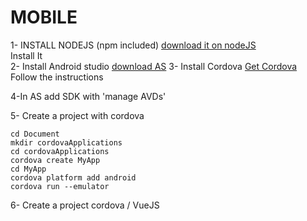 # MOBILE


1- INSTALL NODEJS (npm included)
[download it on nodeJS](https://nodejs.org/en/)     
Install It     
2- Install Android studio
[download AS](https://developer.android.com/studio/index.html)
3- Install Cordova
[Get Cordova](https://cordova.apache.org/)
Follow the instructions

4-In AS add SDK with 'manage AVDs'

5- Create a project with cordova
```
cd Document
mkdir cordovaApplications
cd cordovaApplications
cordova create MyApp
cd MyApp
cordova platform add android
cordova run --emulator
```


6- Create a project  cordova / VueJS

